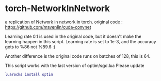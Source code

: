 torch-NetworkInNetwork
======================

a replication of Network in network in torch. 
original code : https://github.com/mavenlin/cuda-convnet

Learning rate 0.1 is used in the original code, but it doesn't make the learning happen in this script. 
Learning rate is set to 1e-3, and the accuracy gets to %86 not %89.6 :(

Another difference is the original code runs on batches of 128, this is 64.

This script works with the last version of optim/sgd.lua
Please update 
```lua
luarocks install optim
```
